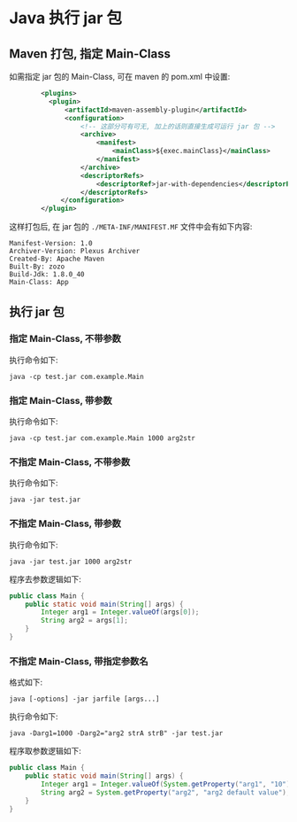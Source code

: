 
# Java 执行 jar 包

## Maven 打包, 指定 Main-Class

如需指定 jar 包的 Main-Class, 可在 maven 的 pom.xml 中设置:
```xml
        <plugins>
          <plugin>  
              <artifactId>maven-assembly-plugin</artifactId>  
              <configuration>  
                  <!-- 这部分可有可无, 加上的话则直接生成可运行 jar 包 -->
                  <archive>
                      <manifest>
                          <mainClass>${exec.mainClass}</mainClass>
                      </manifest>
                  </archive>
                  <descriptorRefs>  
                      <descriptorRef>jar-with-dependencies</descriptorRef>  
                  </descriptorRefs>  
             </configuration>
        </plugin>
```

这样打包后, 在 jar 包的 `./META-INF/MANIFEST.MF` 文件中会有如下内容:
```
Manifest-Version: 1.0
Archiver-Version: Plexus Archiver
Created-By: Apache Maven
Built-By: zozo
Build-Jdk: 1.8.0_40
Main-Class: App
```

## 执行 jar 包

### 指定 Main-Class, 不带参数

执行命令如下:
```
java -cp test.jar com.example.Main
```

### 指定 Main-Class, 带参数

执行命令如下:
```
java -cp test.jar com.example.Main 1000 arg2str
```

### 不指定 Main-Class, 不带参数

执行命令如下:
```
java -jar test.jar
```

### 不指定 Main-Class, 带参数

执行命令如下:
```
java -jar test.jar 1000 arg2str
```

程序去参数逻辑如下:
```java
public class Main {
    public static void main(String[] args) {
        Integer arg1 = Integer.valueOf(args[0]);
        String arg2 = args[1];
    }
}
```

### 不指定 Main-Class, 带指定参数名

格式如下:
```
java [-options] -jar jarfile [args...]
```

执行命令如下:
```
java -Darg1=1000 -Darg2="arg2 strA strB" -jar test.jar
```

程序取参数逻辑如下:
```java
public class Main {
    public static void main(String[] args) {
        Integer arg1 = Integer.valueOf(System.getProperty("arg1", "10"));
        String arg2 = System.getProperty("arg2", "arg2 default value");
    }
}
```
